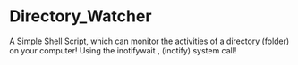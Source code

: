 # Directory_Watcher
A Simple Shell Script, which can monitor the activities of a directory (folder) on your computer! Using the inotifywait , (inotify) system call!
